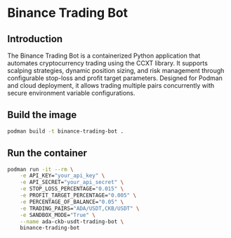 # Binance Trading Bot

## Introduction
The Binance Trading Bot is a containerized Python application that automates cryptocurrency trading using
the CCXT library. It supports scalping strategies, dynamic position sizing, 
and risk management through configurable stop-loss and profit target parameters. 
Designed for Podman and cloud deployment, it allows trading multiple pairs concurrently 
with secure environment variable configurations.

## Build the image
```bash
podman build -t binance-trading-bot .
```

## Run the container
```bash
podman run -it --rm \
    -e API_KEY="your_api_key" \
    -e API_SECRET="your_api_secret" \
    -e STOP_LOSS_PERCENTAGE="0.015" \
    -e PROFIT_TARGET_PERCENTAGE="0.005" \
    -e PERCENTAGE_OF_BALANCE="0.05" \
    -e TRADING_PAIRS="ADA/USDT,CKB/USDT" \
    -e SANDBOX_MODE="True" \
    --name ada-ckb-usdt-trading-bot \
    binance-trading-bot
```